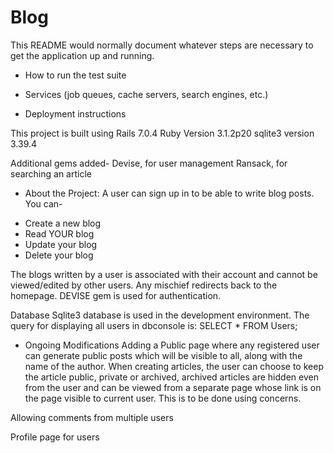 # Blog

This README would normally document whatever steps are necessary to get the
application up and running.

* How to run the test suite

* Services (job queues, cache servers, search engines, etc.)

* Deployment instructions

This project is built using Rails 7.0.4
Ruby Version 3.1.2p20
sqlite3 version 3.39.4

Additional gems added-
Devise, for user management
Ransack, for searching an article

* About the Project:
A user can sign up in to be able to write blog posts. You can-
- Create a new blog
- Read YOUR blog
- Update your blog
- Delete your blog

The blogs written by a user is associated with their account and cannot be viewed/edited by other users. Any mischief redirects back to the homepage. DEVISE gem is used for authentication.

Database
Sqlite3 database is used in the development environment.
The query for displaying all users in dbconsole is: SELECT * FROM Users;

* Ongoing Modifications
Adding a Public page where any registered user can generate public posts which will be visible to all, along with the name of the author.
When creating articles, the user can choose to keep the article public, private or archived, archived articles are hidden even from the user and can be viewed from a separate page whose link is on the page visible to current user. This is to be done using concerns.

Allowing comments from multiple users

Profile page for users